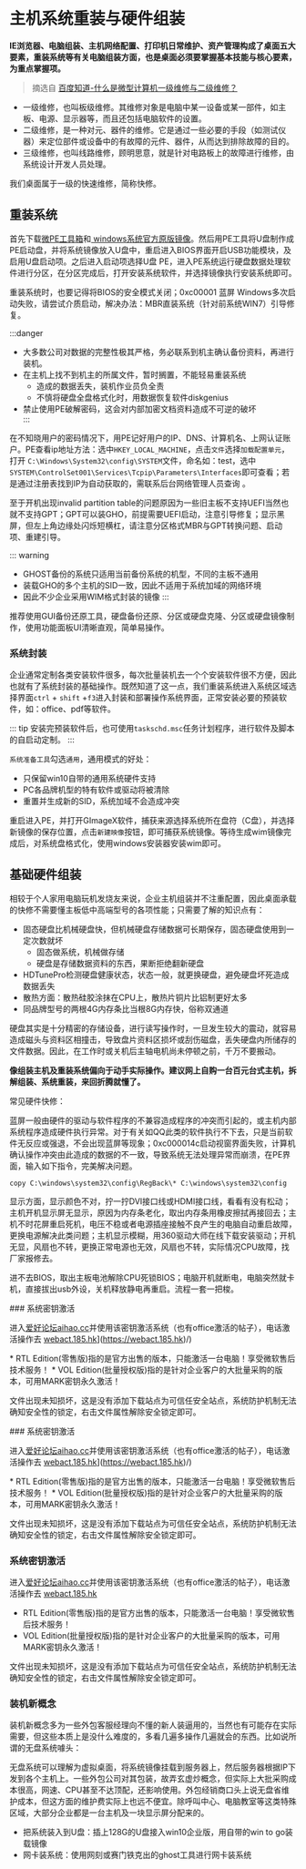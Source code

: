 # 主机系统重装与硬件组装

**IE浏览器、电脑组装、主机网络配置、打印机日常维护、资产管理构成了桌面五大要素，重装系统等有关电脑组装方面，也是桌面必须要掌握基本技能与核心要素，为重点掌握项。**

> 摘选自 [百度知道-什么是微型计算机一级维修与二级维修？](https://zhidao.baidu.com/question/649112895716623965.html)
> 
* 一级维修，也叫板级维修。其维修对象是电脑中某一设备或某一部件，如主板、电源、显示器等，而且还包括电脑软件的设置。
* 二级维修，是一种对元、器件的维修。它是通过一些必要的手段（如测试仪器）来定位部件或设备中的有故障的元件、器件，从而达到排除故障的目的。
* 三级维修，也叫线路维修，顾明思意，就是针对电路板上的故障进行维修，由系统设计开发人员处理。

我们桌面属于一级的快速维修，简称快修。

## 重装系统

首先下载[微PE工具箱](http://www.wepe.com.cn/)和[ windows系统官方原版镜像](https://msdn.itellyou.cn/)。然后用PE工具将U盘制作成PE启动盘，并将系统镜像放入U盘中，重启进入BIOS界面开启USB功能模块，及启用U盘启动项。之后进入启动项选择U盘 PE，进入PE系统运行硬盘数据处理软件进行分区，在分区完成后，打开安装系统软件，并选择镜像执行安装系统即可。

重装系统时，也要记得将BIOS的安全模式关闭；0xc00001 蓝屏 Windows多次启动失败，请尝试介质启动，解决办法：MBR直装系统（针对前系统WIN7）引导修复。

:::danger
* 大多数公司对数据的完整性极其严格，务必联系到机主确认备份资料，再进行装机。
* 在主机上找不到机主的所属文件，暂时搁置，不能轻易重装系统
    * 造成的数据丢失，装机作业员负全责
    * 不慎将硬盘全盘格式化时，用数据恢复软件diskgenius
* 禁止使用PE破解密码，这会对内部加密文档资料造成不可逆的破坏     
:::

在不知晓用户的密码情况下，用PE记好用户的IP、DNS、计算机名、上网认证账户。PE查看ip地址方法：选中`HKEY_LOCAL_MACHINE`，点击`文件`选择`加载配置单元`，打开 `C:\Windows\System32\config\SYSTEM`文件，命名如：test，选中`SYSTEM\ControlSet001\Services\Tcpip\Parameters\Interfaces`即可查看；若是通过注册表找到IP为自动获取的，需联系后台网络管理人员查询 。

至于开机出现invalid partition table的问题原因为一些旧主板不支持UEFI当然也就不支持GPT；GPT可以装GHO，前提需要UEFI启动，注意引导修复；显示黑屏，但左上角边缘处闪烁短横杠，请注意分区格式MBR与GPT转换问题、启动项、重建引导。

::: warning
* GHOST备份的系统只适用当前备份系统的机型，不同的主板不通用
* 装载GHO的多个主机的SID一致，因此不适用于系统加域的网络环境
* 因此不少企业采用WIM格式封装的镜像
:::

推荐使用GUI备份还原工具，硬盘备份还原、分区或硬盘克隆、分区或硬盘镜像制作，使用功能面板UI清晰直观，简单易操作。

### 系统封装

企业通常定制各类安装软件很多，每次批量装机去一个个安装软件很不方便，因此也就有了系统封装的基础操作。既然知道了这一点，我们重装系统进入系统区域选择界面`ctrl` + `shift` +`f3`进入封装和部署操作系统界面，正常安装必要的预装软件，如：office、pdf等软件。

::: tip
安装完预装软件后，也可使用`taskschd.msc`任务计划程序，进行软件及脚本的自启动定制。
:::

`系统准备工具`勾选`通用`，通用模式的好处：

* 只保留win10自带的通用系统硬件支持
* PC各品牌机型的特有软件或驱动将被清除
* 重置并生成新的SID，系统加域不会造成冲突

重启进入PE，并打开GImageX软件，捕获来源选择系统所在盘符（C盘），并选择新镜像的保存位置，点击`新建映像`按钮，即可捕获系统镜像。等待生成wim镜像完成后，对系统盘格式化，使用windows安装器安装wim即可。

## 基础硬件组装

相较于个人家用电脑玩机发烧友来说，企业主机组装并不注重配置，因此桌面承载的快修不需要懂主板低中高端型号的各项性能；只需要了解的知识点有：

* 固态硬盘比机械硬盘快，但机械硬盘存储数据可长期保存，固态硬盘使用到一定次数就坏
	* 固态做系统，机械做存储
	* 硬盘是存储数据资料的东西，果断拒绝翻新硬盘
* HDTunePro检测硬盘健康状态，状态一般，就更换硬盘，避免硬盘坏死造成数据丢失
* 散热方面：散热硅胶涂抹在CPU上，散热片铜片比铝制更好太多
* 同品牌型号的两根4G内存条比当根8G内存快，俗称双通道 

硬盘其实是十分精密的存储设备，进行读写操作时，一旦发生较大的震动，就容易造成磁头与资料区相撞击，导致盘片资料区损坏或刮伤磁盘，丢失硬盘内所储存的文件数据。因此，在工作时或关机后主轴电机尚未停顿之前，千万不要搬动。

**像组装主机及重装系统偏向于动手实际操作。建议网上自购一台百元台式主机，拆解组装、系统重装，来回折腾就懂了。**

常见硬件快修：

蓝屏一般由硬件的驱动与软件程序的不兼容造成程序的冲突而引起的，或主机内部系统程序造成硬件执行异常。对于有关如QQ此类的软件执行不下去，只是当前软件无反应或强退，不会出现蓝屏等现象；0xc000014c启动视窗界面失败，计算机确认操作冲突由此造成的数据的不一致，导致系统无法处理异常而崩溃，在PE界面，输入如下指令，完美解决问题。

```text
copy C:\windows\system32\config\RegBack\* C:\windows\system32\config
```

显示方面，显示颜色不对，拧一拧DVI接口线或HDMI接口线，看看有没有松动；主机开机显示屏无显示，原因为内存条老化，取出内存条用橡皮擦拭再接回去；主机不时花屏重启死机，电压不稳或者电源插座接触不良产生的电脑自动重启故障，更换电源解决此类问题；主机显示模糊，用360驱动大师在线下载安装驱动；开机无显，风扇也不转，更换正常电源也无效，风扇也不转，实际情况CPU故障，找厂家报修去。

进不去BIOS，取出主板电池解除CPU死锁BIOS；电脑开机就断电，电脑突然就卡机，直接拔出usb外设，关机释放静电再重启。流程一套一把梭。

\### 系统密钥激活

进入[爱好论坛aihao.cc](https://www.aihao.cc/)并使用该密钥激活系统（也有office激活的帖子），电话激活操作去 [webact.185.hk]([https://webact.185.hk)](https://webact.185.hk)/)

\* RTL Edition(零售版)指的是官方出售的版本，只能激活一台电脑！享受微软售后技术服务！
\* VOL Edition(批量授权版)指的是针对企业客户的大批量采购的版本，可用MARK密钥永久激活！

文件出现未知损坏，这是没有添加下载站点为可信任安全站点，系统防护机制无法确知安全性的锁定，右击文件属性解除安全锁定即可。

\### 系统密钥激活

进入[爱好论坛aihao.cc](https://www.aihao.cc/)并使用该密钥激活系统（也有office激活的帖子），电话激活操作去 [webact.185.hk]([https://webact.185.hk)](https://webact.185.hk)/)

\* RTL Edition(零售版)指的是官方出售的版本，只能激活一台电脑！享受微软售后技术服务！
\* VOL Edition(批量授权版)指的是针对企业客户的大批量采购的版本，可用MARK密钥永久激活！

文件出现未知损坏，这是没有添加下载站点为可信任安全站点，系统防护机制无法确知安全性的锁定，右击文件属性解除安全锁定即可。

### 系统密钥激活

进入[爱好论坛aihao.cc](https://www.aihao.cc/)并使用该密钥激活系统（也有office激活的帖子），电话激活操作去 [webact.185.hk](https://webact.185.hk)

* RTL Edition(零售版)指的是官方出售的版本，只能激活一台电脑！享受微软售后技术服务！
* VOL Edition(批量授权版)指的是针对企业客户的大批量采购的版本，可用MARK密钥永久激活！

文件出现未知损坏，这是没有添加下载站点为可信任安全站点，系统防护机制无法确知安全性的锁定，右击文件属性解除安全锁定即可。

### 装机新概念

装机新概念多为一些外包客服经理向不懂的新人装逼用的，当然也有可能存在实际需要，但这些本质上是没什么难度的，多看几遍多操作几遍就会的东西。比如说所谓的无盘系统噱头：

无盘系统可以理解为虚拟桌面，将系统镜像挂载到服务器上，然后服务器根据IP下发到各个主机上。一些外包公司对其包装，故弄玄虚炒概念，但实际上大批采购成本很高，网速、CPU甚至不达顶配，还影响使用。外包经销商口头上说无盘省维护成本，但这方面的维护费实际上也远不便宜。除呼叫中心、电脑教室等这类特殊区域，大部分企业都是一台主机及一块显示屏分配来的。

* 把系统装入到U盘：插上128G的U盘接入win10企业版，用自带的win to go装载镜像 
* 网卡装系统：使用网刻或赛门铁克出的ghost工具进行网卡装系统

